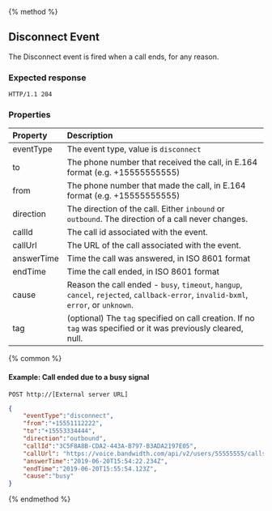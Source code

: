 {% method %}
## Disconnect Event
The Disconnect event is fired when a call ends, for any reason.

### Expected response
```http
HTTP/1.1 204
```


### Properties
| Property     | Description                                                                                                                                                  |
|:----------   |:-------------------------------------------------------------------------------------------------------------------------------------------------------------|
| eventType    | The event type, value is `disconnect`                                                                                                                      |
| to           | The phone number that received the call, in E.164 format (e.g. +15555555555) |
| from         | The phone number that made the call, in E.164 format (e.g. +15555555555)     |
| direction    | The direction of the call. Either `inbound` or `outbound`. The direction of a call never changes.
| callId       | The call id associated with the event.
| callUrl      | The URL of the call associated with the event.                                                                                                                       |       
| answerTime   | Time the call was answered, in ISO 8601 format |                                                                                                                |
| endTime      | Time the call ended, in ISO 8601 format |                                                                                                                |
| cause        | Reason the call ended - `busy`, `timeout`, `hangup`, `cancel`, `rejected`, `callback-error`, `invalid-bxml`, `error`, or `unknown`. |
| tag          | (optional) The `tag`  specified on call creation. If no `tag` was specified or it was previously cleared, null.                                                                                     |

{% common %}

#### Example: Call ended due to a busy signal

```
POST http://[External server URL]
```

```json
{
	"eventType":"disconnect",
	"from":"+15551112222",
	"to":"+15553334444",
	"direction":"outbound",
	"callId":"3C5F8A8B-CDA2-443A-B797-B3ADA2197E05",
    "callUrl": "https://voice.bandwidth.com/api/v2/users/55555555/calls/3C5F8A8B-CDA2-443A-B797-B3ADA2197E05",
	"answerTime":"2019-06-20T15:54:22.234Z",
	"endTime":"2019-06-20T15:55:54.123Z",
	"cause":"busy"
}
```

{% endmethod %}
